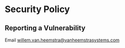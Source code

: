 # Security Policy

## Reporting a Vulnerability

Email [willem.van.heemstra@vanheemstrasystems.com](mailto:willem.van.heemstra@vanheemstrasystems.com)